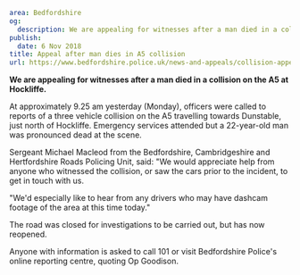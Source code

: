 ```yaml
area: Bedfordshire
og:
  description: We are appealing for witnesses after a man died in a collision on the A5 at Hockliffe.
publish:
  date: 6 Nov 2018
title: Appeal after man dies in A5 collision
url: https://www.bedfordshire.police.uk/news-and-appeals/collision-appeal-a5-november18
```

**We are appealing for witnesses after a man died in a collision on the A5 at Hockliffe.**

At approximately 9.25 am yesterday (Monday), officers were called to reports of a three vehicle collision on the A5 travelling towards Dunstable, just north of Hockliffe. Emergency services attended but a 22-year-old man was pronounced dead at the scene.

Sergeant Michael Macleod from the Bedfordshire, Cambridgeshire and Hertfordshire Roads Policing Unit, said: "We would appreciate help from anyone who witnessed the collision, or saw the cars prior to the incident, to get in touch with us.

"We'd especially like to hear from any drivers who may have dashcam footage of the area at this time today."

The road was closed for investigations to be carried out, but has now reopened.

Anyone with information is asked to call 101 or visit Bedfordshire Police's online reporting centre, quoting Op Goodison.
